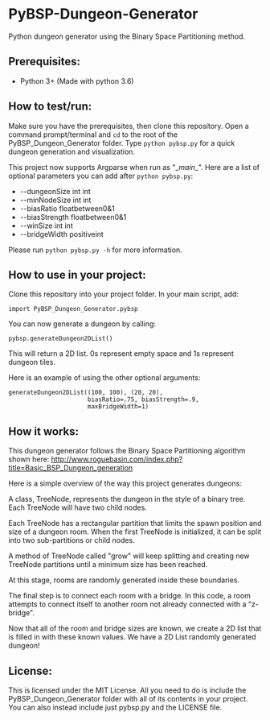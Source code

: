 # PyBSP-Dungeon-Generator
Python dungeon generator using the Binary Space Partitioning method.

## Prerequisites:
- Python 3+ (Made with python 3.6)

## How to test/run:
Make sure you have the prerequisites, then clone this repository. Open a command prompt/terminal and `cd` to the root of the PyBSP_Dungeon_Generator folder. Type `python pybsp.py` for a quick dungeon generation and visualization.

This project now supports Argparse when run as "\__main__". Here are a list of optional parameters you can add after `python pybsp.py`:
- --dungeonSize int int
- --minNodeSize int int
- --biasRatio floatbetween0&1
- --biasStrength floatbetween0&1
- --winSize int int
- --bridgeWidth positiveint

Please run `python pybsp.py -h` for more information.

## How to use in your project:
Clone this repository into your project folder. In your main script, add:
```
import PyBSP_Dungeon_Generator.pybsp
```
You can now generate a dungeon by calling:
```
pybsp.generateDungeon2DList()
```
This will return a 2D list. 0s represent empty space and 1s represent dungeon tiles.

Here is an example of using the other optional arguments:
```
generateDungeon2DList((100, 100), (20, 20),
                      biasRatio=.75, biasStrength=.9,
                      maxBridgeWidth=1)
```

## How it works:
This dungeon generator follows the Binary Space Partitioning algorithm shown here: http://www.roguebasin.com/index.php?title=Basic_BSP_Dungeon_generation

Here is a simple overview of the way this project generates dungeons:

A class, TreeNode, represents the dungeon in the style of a binary tree. Each TreeNode will have two child nodes.

Each TreeNode has a rectangular partition that limits the spawn position and size of a dungeon room. When the first TreeNode is initialized, it can be split into two sub-partitions or child nodes.

A method of TreeNode called "grow" will keep splitting and creating new TreeNode partitions until a minimum size has been reached.

At this stage, rooms are randomly generated inside these boundaries.

The final step is to connect each room with a bridge. In this code, a room attempts to connect itself to another room not already connected with a "z-bridge".

Now that all of the room and bridge sizes are known, we create a 2D list that is filled in with these known values. We have a 2D List randomly generated dungeon!

## License:
This is licensed under the MIT License. All you need to do is include the PyBSP_Dungeon_Generator folder with all of its contents in your project. You can also instead include just pybsp.py and the LICENSE file.
